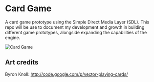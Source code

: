 # Card Game
A card game prototype using the Simple Direct Media Layer (SDL). This repo will be use to document my development and growth in building different game prototypes, alongside expanding the capabilities of the engine.

![Card Game](https://github.com/malachias13/SDL-2D_GameEngine/assets/69220988/553d3d45-86fa-4a3b-876a-c1a7481d6379)


## Art credits
Byron Knoll: http://code.google.com/p/vector-playing-cards/
